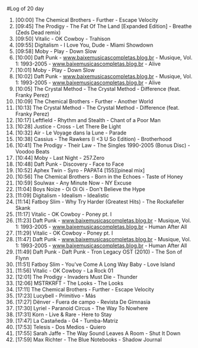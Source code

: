 #Log of 20 day

1. [00:00] The Chemical Brothers - Further - Escape Velocity
1. [09:45] The Prodigy - The Fat Of The Land [Expanded Edition] - Breathe (Zeds Dead remix)
1. [09:50] Vitalic - OK Cowboy - Trahison
1. [09:55] Digitalism - I Love You, Dude - Miami Showdown
1. [09:58] Moby - Play - Down Slow
1. [10:00] Daft Punk - www.baixemusicascompletas.blog.br - Musique, Vol. 1: 1993-2005 - www.baixemusicascompletas.blog.br - Alive
1. [10:01] Moby - Play - Down Slow
1. [10:02] Daft Punk - www.baixemusicascompletas.blog.br - Musique, Vol. 1: 1993-2005 - www.baixemusicascompletas.blog.br - Alive
1. [10:05] The Crystal Method - The Crystal Method - Difference (feat. Franky Perez)
1. [10:09] The Chemical Brothers - Further - Another World
1. [10:13] The Crystal Method - The Crystal Method - Difference (feat. Franky Perez)
1. [10:17] Leftfield - Rhythm and Stealth - Chant of a Poor Man
1. [10:28] Justice - Cross - Let There Be Light
1. [10:32] Air - Le Voyage dans la Lune - Parade
1. [10:38] Cassius - The Rawkers (I <3 U So Edition) - Brotherhood
1. [10:41] The Prodigy - Their Law - The Singles 1990-2005 (Bonus Disc) - Voodoo Beats
1. [10:44] Moby - Last Night - 257.Zero
1. [10:48] Daft Punk - Discovery - Face to Face
1. [10:52] Aphex Twin - Syro - PAPAT4 [155][pineal mix]
1. [10:56] The Chemical Brothers - Born in the Echoes - Taste of Honey
1. [10:59] Soulwax - Any Minute Now - NY Excuse
1. [11:04] Boys Noize - Oi Oi Oi - Don't Believe the Hype
1. [11:09] Digitalism - Idealism - Idealistic
1. [11:14] Fatboy Slim - Why Try Harder (Greatest Hits) - The Rockafeller Skank
1. [11:17] Vitalic - OK Cowboy - Poney pt. I
1. [11:23] Daft Punk - www.baixemusicascompletas.blog.br - Musique, Vol. 1: 1993-2005 - www.baixemusicascompletas.blog.br - Human After All
1. [11:29] Vitalic - OK Cowboy - Poney pt. I
1. [11:47] Daft Punk - www.baixemusicascompletas.blog.br - Musique, Vol. 1: 1993-2005 - www.baixemusicascompletas.blog.br - Human After All
1. [11:49] Daft Punk - Daft Punk - Tron Legacy OST (2010) - The Son of Flynn
1. [11:51] Fatboy Slim - You've Come A Long Way Baby - Love Island
1. [11:56] Vitalic - OK Cowboy - La Rock 01
1. [12:01] The Prodigy - Invaders Must Die - Thunder
1. [12:06] MSTRKRFT - The Looks - The Looks
1. [17:11] The Chemical Brothers - Further - Escape Velocity
1. [17:23] Lucybell - Primitivo - Más
1. [17:27] Dënver - Fuera de campo - Revista De Gimnasia
1. [17:30] Lyriel - Paranoid Circus - The Way To Nowhere
1. [17:31] Korn - Live & Rare - Here to Stay
1. [17:47] La Castañeda - 04 - Tumba-Matriz
1. [17:53] Telesis - Dos Medios - Quiero
1. [17:55] Sarah Jaffe - The Way Sound Leaves A Room - Shut It Down
1. [17:59] Max Richter - The Blue Notebooks - Shadow Journal
